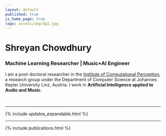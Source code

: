 ```yaml
---
layout: default
published: true
is_home_page: true
logo: assets/img/dp2.jpg
---
```

<h1 class="title-center"> Shreyan Chowdhury </h1>
<h3 class="subtitle">Machine Learning Researcher | Music+AI Engineer </h3>

[//]: # (<p style="margin-top: -1em; text-align: center; font-size: small; font-weight: bold"><a href="#" id="show-email">Reveal Email</a></p>)

I am a post-doctoral researcher in the [Institute of Computational Perception](https://www.jku.at/en/institute-of-computational-perception/about-us/people/shreyan-chowdhury/), a research group under the Department of Computer Science at Johannes Kepler University Linz, Austria. I work in **Artificial Intelligence applied to Audio and Music**. 



<br>

<!--<ul class="downloads">
  <li><a href="#Publications"><strong>Publications</strong></a></li>
  <li><a href="#"><strong>About Me</strong></a></li>
 </ul>
 
<br><br>-->
---

{% include updates_expandable.html %}

---

{% include publications.html %}

<script>
    var showEmailLink = document.getElementById('show-email');
    var emailID = 'shreyan.chowdhury@jku.at';
    showEmailLink.addEventListener('click', function(event) {
        if (showEmailLink.textContent === 'Reveal Email') {
            showEmailLink.textContent = emailID;
            showEmailLink.href = 'mailto:'+emailID;
            event.preventDefault();
            return false;
            }
        else {
            showEmailLink.textContent = emailID;
            showEmailLink.href = 'mailto:'+emailID;
            }
        });
</script>